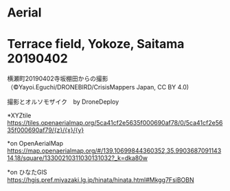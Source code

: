 # Aerial
# Terrace field, Yokoze, Saitama 20190402

横瀬町20190402寺坂棚田からの撮影（©Yayoi.Eguchi/DRONEBIRD/CrisisMappers Japan, CC BY 4.0)

撮影とオルソモザイク　by DroneDeploy　

*XYZtile
https://tiles.openaerialmap.org/5ca41cf2e5635f000690af78/0/5ca41cf2e5635f000690af79/{z}/{x}/{y}


*on OpenAerialMap
https://map.openaerialmap.org/#/139.10699844360352,35.990368709114314,18/square/13300210311030131032?_k=dka80w


*on ひなたGIS
https://hgis.pref.miyazaki.lg.jp/hinata/hinata.html#Mkgg7FsiBOBN

